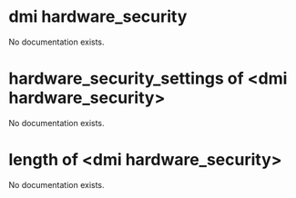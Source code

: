 # dmi hardware_security

No documentation exists.

# hardware_security_settings of &lt;dmi hardware_security&gt;

No documentation exists.

# length of &lt;dmi hardware_security&gt;

No documentation exists.
